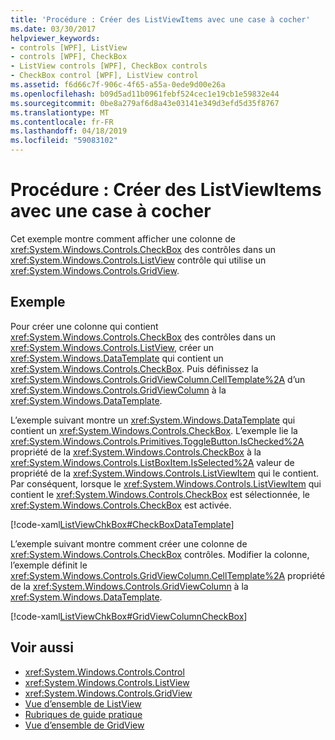 ```yaml
---
title: 'Procédure : Créer des ListViewItems avec une case à cocher'
ms.date: 03/30/2017
helpviewer_keywords:
- controls [WPF], ListView
- controls [WPF], CheckBox
- ListView controls [WPF], CheckBox controls
- CheckBox control [WPF], ListView control
ms.assetid: f6d66c7f-906c-4f65-a55a-0ede9d00e26a
ms.openlocfilehash: b09d5ad11b0961febf524cec1e19cb1e59832e44
ms.sourcegitcommit: 0be8a279af6d8a43e03141e349d3efd5d35f8767
ms.translationtype: MT
ms.contentlocale: fr-FR
ms.lasthandoff: 04/18/2019
ms.locfileid: "59083102"
---
```

# <a name="how-to-create-listviewitems-with-a-checkbox"></a>Procédure : Créer des ListViewItems avec une case à cocher
Cet exemple montre comment afficher une colonne de <xref:System.Windows.Controls.CheckBox> des contrôles dans un <xref:System.Windows.Controls.ListView> contrôle qui utilise un <xref:System.Windows.Controls.GridView>.  
  
## <a name="example"></a>Exemple  
 Pour créer une colonne qui contient <xref:System.Windows.Controls.CheckBox> des contrôles dans un <xref:System.Windows.Controls.ListView>, créer un <xref:System.Windows.DataTemplate> qui contient un <xref:System.Windows.Controls.CheckBox>. Puis définissez la <xref:System.Windows.Controls.GridViewColumn.CellTemplate%2A> d’un <xref:System.Windows.Controls.GridViewColumn> à la <xref:System.Windows.DataTemplate>.  
  
 L’exemple suivant montre un <xref:System.Windows.DataTemplate> qui contient un <xref:System.Windows.Controls.CheckBox>. L’exemple lie la <xref:System.Windows.Controls.Primitives.ToggleButton.IsChecked%2A> propriété de la <xref:System.Windows.Controls.CheckBox> à la <xref:System.Windows.Controls.ListBoxItem.IsSelected%2A> valeur de propriété de la <xref:System.Windows.Controls.ListViewItem> qui le contient. Par conséquent, lorsque le <xref:System.Windows.Controls.ListViewItem> qui contient le <xref:System.Windows.Controls.CheckBox> est sélectionnée, le <xref:System.Windows.Controls.CheckBox> est activée.  
  
 [!code-xaml[ListViewChkBox#CheckBoxDataTemplate](~/samples/snippets/csharp/VS_Snippets_Wpf/ListViewChkBox/CS/window1.xaml#checkboxdatatemplate)]  
  
 L’exemple suivant montre comment créer une colonne de <xref:System.Windows.Controls.CheckBox> contrôles. Modifier la colonne, l’exemple définit le <xref:System.Windows.Controls.GridViewColumn.CellTemplate%2A> propriété de la <xref:System.Windows.Controls.GridViewColumn> à la <xref:System.Windows.DataTemplate>.  
  
 [!code-xaml[ListViewChkBox#GridViewColumnCheckBox](~/samples/snippets/csharp/VS_Snippets_Wpf/ListViewChkBox/CS/window1.xaml#gridviewcolumncheckbox)]  
  
## <a name="see-also"></a>Voir aussi

- <xref:System.Windows.Controls.Control>
- <xref:System.Windows.Controls.ListView>
- <xref:System.Windows.Controls.GridView>
- [Vue d’ensemble de ListView](listview-overview.md)
- [Rubriques de guide pratique](listview-how-to-topics.md)
- [Vue d’ensemble de GridView](gridview-overview.md)
